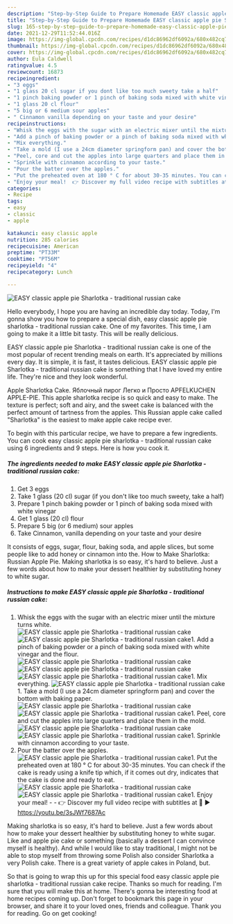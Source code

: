 ```yaml
---
description: "Step-by-Step Guide to Prepare Homemade EASY classic apple pie Sharlotka - traditional russian cake"
title: "Step-by-Step Guide to Prepare Homemade EASY classic apple pie Sharlotka - traditional russian cake"
slug: 165-step-by-step-guide-to-prepare-homemade-easy-classic-apple-pie-sharlotka-traditional-russian-cake
date: 2021-12-29T11:52:44.016Z
image: https://img-global.cpcdn.com/recipes/d1dc86962df6092a/680x482cq70/easy-classic-apple-pie-sharlotka-traditional-russian-cake-recipe-main-photo.jpg
thumbnail: https://img-global.cpcdn.com/recipes/d1dc86962df6092a/680x482cq70/easy-classic-apple-pie-sharlotka-traditional-russian-cake-recipe-main-photo.jpg
cover: https://img-global.cpcdn.com/recipes/d1dc86962df6092a/680x482cq70/easy-classic-apple-pie-sharlotka-traditional-russian-cake-recipe-main-photo.jpg
author: Eula Caldwell
ratingvalue: 4.5
reviewcount: 16873
recipeingredient:
- "3 eggs"
- "1 glass 20 cl sugar if you dont like too much sweety take a half"
- "1 pinch baking powder or 1 pinch of baking soda mixed with white vinegar"
- "1 glass 20 cl flour"
- "5 big or 6 medium sour apples"
- " Cinnamon vanilla depending on your taste and your desire"
recipeinstructions:
- "Whisk the eggs with the sugar with an electric mixer until the mixture turns white."
- "Add a pinch of baking powder or a pinch of baking soda mixed with white vinegar and the flour."
- "Mix everything."
- "Take a mold (I use a 24cm diameter springform pan) and cover the bottom with baking paper."
- "Peel, core and cut the apples into large quarters and place them in the mold."
- "Sprinkle with cinnamon according to your taste."
- "Pour the batter over the apples."
- "Put the preheated oven at 180 ° C for about 30-35 minutes. You can check if the cake is ready using a knife tip which, if it comes out dry, indicates that the cake is done and ready to eat."
- "Enjoy your meal!  👉 Discover my full video recipe with subtitles at 🎦 ► https://youtu.be/3sJWf7687Ac"
categories:
- Recipe
tags:
- easy
- classic
- apple

katakunci: easy classic apple 
nutrition: 285 calories
recipecuisine: American
preptime: "PT33M"
cooktime: "PT56M"
recipeyield: "4"
recipecategory: Lunch

---
```



![EASY classic apple pie Sharlotka - traditional russian cake](https://img-global.cpcdn.com/recipes/d1dc86962df6092a/680x482cq70/easy-classic-apple-pie-sharlotka-traditional-russian-cake-recipe-main-photo.jpg)

Hello everybody, I hope you are having an incredible day today. Today, I'm gonna show you how to prepare a special dish, easy classic apple pie sharlotka - traditional russian cake. One of my favorites. This time, I am going to make it a little bit tasty. This will be really delicious.

EASY classic apple pie Sharlotka - traditional russian cake is one of the most popular of recent trending meals on earth. It's appreciated by millions every day. It is simple, it is fast, it tastes delicious. EASY classic apple pie Sharlotka - traditional russian cake is something that I have loved my entire life. They're nice and they look wonderful.

Apple Sharlotka Cake. Яблочный пирог Легко и Просто APFELKUCHEN APPLE-PIE. This apple sharlotka recipe is so quick and easy to make. The texture is perfect; soft and airy, and the sweet cake is balanced with the perfect amount of tartness from the apples. This Russian apple cake called &#34;Sharlotka&#34; is the easiest to make apple cake recipe ever.


To begin with this particular recipe, we have to prepare a few ingredients. You can cook easy classic apple pie sharlotka - traditional russian cake using 6 ingredients and 9 steps. Here is how you cook it.

<!--inarticleads1-->

##### The ingredients needed to make EASY classic apple pie Sharlotka - traditional russian cake:

1. Get 3 eggs
1. Take 1 glass (20 cl) sugar (if you don&#39;t like too much sweety, take a half)
1. Prepare 1 pinch baking powder or 1 pinch of baking soda mixed with white vinegar
1. Get 1 glass (20 cl) flour
1. Prepare 5 big (or 6 medium) sour apples
1. Take  Cinnamon, vanilla depending on your taste and your desire


It consists of eggs, sugar, flour, baking soda, and apple slices, but some people like to add honey or cinnamon into the. How to Make Sharlotka: Russian Apple Pie. Making sharlotka is so easy, it&#39;s hard to believe. Just a few words about how to make your dessert healthier by substituting honey to white sugar. 

<!--inarticleads2-->

##### Instructions to make EASY classic apple pie Sharlotka - traditional russian cake:

1. Whisk the eggs with the sugar with an electric mixer until the mixture turns white.
<img src="//assets-global.cpcdn.com/assets/icons/button_play-2c75c40dde080a61004c1f40b05d8f140eaff45d7e9e6481dc71c63d2e7c4909.png" alt="EASY classic apple pie Sharlotka - traditional russian cake"><img src="//assets-global.cpcdn.com/assets/icons/button_play-2c75c40dde080a61004c1f40b05d8f140eaff45d7e9e6481dc71c63d2e7c4909.png" alt="EASY classic apple pie Sharlotka - traditional russian cake">1. Add a pinch of baking powder or a pinch of baking soda mixed with white vinegar and the flour.
<img src="//assets-global.cpcdn.com/assets/icons/button_play-2c75c40dde080a61004c1f40b05d8f140eaff45d7e9e6481dc71c63d2e7c4909.png" alt="EASY classic apple pie Sharlotka - traditional russian cake"><img src="//assets-global.cpcdn.com/assets/icons/button_play-2c75c40dde080a61004c1f40b05d8f140eaff45d7e9e6481dc71c63d2e7c4909.png" alt="EASY classic apple pie Sharlotka - traditional russian cake"><img src="//assets-global.cpcdn.com/assets/icons/button_play-2c75c40dde080a61004c1f40b05d8f140eaff45d7e9e6481dc71c63d2e7c4909.png" alt="EASY classic apple pie Sharlotka - traditional russian cake">1. Mix everything.
<img src="//assets-global.cpcdn.com/assets/icons/button_play-2c75c40dde080a61004c1f40b05d8f140eaff45d7e9e6481dc71c63d2e7c4909.png" alt="EASY classic apple pie Sharlotka - traditional russian cake">1. Take a mold (I use a 24cm diameter springform pan) and cover the bottom with baking paper.
<img src="//assets-global.cpcdn.com/assets/icons/button_play-2c75c40dde080a61004c1f40b05d8f140eaff45d7e9e6481dc71c63d2e7c4909.png" alt="EASY classic apple pie Sharlotka - traditional russian cake"><img src="//assets-global.cpcdn.com/assets/icons/button_play-2c75c40dde080a61004c1f40b05d8f140eaff45d7e9e6481dc71c63d2e7c4909.png" alt="EASY classic apple pie Sharlotka - traditional russian cake">1. Peel, core and cut the apples into large quarters and place them in the mold.
<img src="//assets-global.cpcdn.com/assets/icons/button_play-2c75c40dde080a61004c1f40b05d8f140eaff45d7e9e6481dc71c63d2e7c4909.png" alt="EASY classic apple pie Sharlotka - traditional russian cake"><img src="//assets-global.cpcdn.com/assets/icons/button_play-2c75c40dde080a61004c1f40b05d8f140eaff45d7e9e6481dc71c63d2e7c4909.png" alt="EASY classic apple pie Sharlotka - traditional russian cake">1. Sprinkle with cinnamon according to your taste.
1. Pour the batter over the apples.
<img src="//assets-global.cpcdn.com/assets/icons/button_play-2c75c40dde080a61004c1f40b05d8f140eaff45d7e9e6481dc71c63d2e7c4909.png" alt="EASY classic apple pie Sharlotka - traditional russian cake">1. Put the preheated oven at 180 ° C for about 30-35 minutes. You can check if the cake is ready using a knife tip which, if it comes out dry, indicates that the cake is done and ready to eat.
<img src="//assets-global.cpcdn.com/assets/icons/button_play-2c75c40dde080a61004c1f40b05d8f140eaff45d7e9e6481dc71c63d2e7c4909.png" alt="EASY classic apple pie Sharlotka - traditional russian cake"><img src="//assets-global.cpcdn.com/assets/icons/button_play-2c75c40dde080a61004c1f40b05d8f140eaff45d7e9e6481dc71c63d2e7c4909.png" alt="EASY classic apple pie Sharlotka - traditional russian cake">1. Enjoy your meal! -  - 👉 Discover my full video recipe with subtitles at 🎦 ► https://youtu.be/3sJWf7687Ac


Making sharlotka is so easy, it&#39;s hard to believe. Just a few words about how to make your dessert healthier by substituting honey to white sugar. Like and apple pie cake or something (basically a dessert I can convince myself is healthy). And while I would like to stay traditional, I might not be able to stop myself from throwing some Polish also consider Sharlotka a very Polish cake. There is a great variety of apple cakes in Poland, but. 

So that is going to wrap this up for this special food easy classic apple pie sharlotka - traditional russian cake recipe. Thanks so much for reading. I'm sure that you will make this at home. There's gonna be interesting food at home recipes coming up. Don't forget to bookmark this page in your browser, and share it to your loved ones, friends and colleague. Thank you for reading. Go on get cooking!
